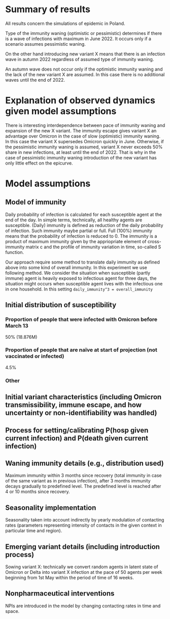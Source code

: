# Summary of results

All results concern the simulations of epidemic in Poland.

Type of the immunity waning (optimistic or pessimistic) determines if there is a wave of infections with maximum in June 2022. It occurs only if a scenario assumes pessimistic waning.

On the other hand introducing new variant X means that there is an infection wave in autumn 2022 regardless of assumed type of immunity waning.

An autumn wave does not occur only if the  optimistic immunity waning and the lack of the new variant X are assumed. In this case there is no additional waves until the end of 2022.  

# Explanation of observed dynamics given model assumptions

There is interesting interdependence between pace of immunity waning and expansion of the new X variant. The immunity escape gives variant X an advantage over Omicron in the case of slow (optimistic) immunity waning. In this case the variant X supersedes Omicron quickly in June. Otherwise, if the pessimistic immunity waning is assumed, variant X never  exceeds 50% share in new infections, at least until the end of 2022. That is why in the case of pessimistic immunity waning introduction of the new variant has only little effect on the epicurve.   

# Model assumptions

## Model of immunity

Daily probability of infection is calculated for each susceptible agent at the end of the day. In simple terms, technically, all healthy agents are susceptible. (Daily) immunity is defined as reduction of the daily probability of infection. Such immunity maybe partial or full. Full (100%) immunity means that the probability of infection is reduced to 0. The immunity is a product of maximum immunity given by the appriopriate element of cross-immunity matrix c and the profile of immunity variation in time, so-called S function.

Our approach require some method to translate daily immunity as defined above into some kind of overall immunity. In this experiment we use following method. We consider the situation when susceptible (partly immune) agent is heavily exposed to infectious agent for three days, the situation might occurs when susceptible agent lives with the infectious one in one household. In this setting `daily_immunity^3 = overall_immunity`  

## Initial distribution of susceptibility

### Proportion of people that were infected with Omicron before March 13

50% (18.876M)

### Proportion of people that are naïve at start of projection (not vaccinated or infected)

4.5%

### Other

## Initial variant characteristics (including Omicron transmissibility, immune escape, and how uncertainty or non-identifiability was handled) 

## Process for setting/calibrating P(hosp given current infection) and P(death given current infection)

## Waning immunity details (e.g., distribution used)

Maximum immunity within 3 months since recovery (total immunity in case of the same variant as in previous infection), after 3 months immunity decays gradually to predefined level. The predefined level is reached after 4 or 10 months since recovery. 

## Seasonality implementation

Seasonality taken into account indirectly by yearly modulation of contacting rates (parameters representing intensity of contacts in the given context in particular time and region). 

## Emerging variant details (including introduction process)

Sowing variant X: technically we convert random agents in latent state of Omicron or Delta into variant X infection at the pace of 50 agents per week beginning from 1st May within the period of time of 16 weeks.  

## Nonpharmaceutical interventions

NPIs are introduced in the model by changing contacting rates in time and space.
